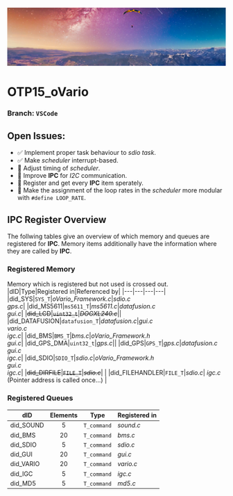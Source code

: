 ![oVario Header](.img/header.jpg)

# OTP15_oVario
### Branch: `VSCode`

## Open Issues:
- :white_check_mark: Implement proper task behaviour to *sdio task*. 
- :white_check_mark: Make *scheduler* interrupt-based.
- :black_square_button: Adjust timing of *scheduler*.
- :black_square_button: Improve **IPC** for *I2C* communication.
- :black_square_button: Register and get every **IPC** item sperately.
- :black_square_button: Make the assignment of the loop rates in the *scheduler* more modular with `#define LOOP_RATE`.

## IPC Register Overview

The follwing tables give an overview of which memory and queues are registered for **IPC**.
Memory items additionally have the information where they are called by **IPC**.

### Registered Memory
Memory which is registered but not used is crossed out.
|dID|Type|Registered in|Referenced by|
|---|---|---|---|
|did_SYS|`SYS_T`|*oVario_Framework.c*|*sdio.c* <br/> *gps.c*|
|did_MS5611|`ms5611_T`|*ms5611.c*|*datafusion.c* <br/> *gui.c*|
|~~did_LCD~~|~~`uint32_t`~~|~~*DOGXL240.c*~~||
|did_DATAFUSION|`datafusion_T`|*datafusion.c*|*gui.c* <br/> *vario.c* <br/> *igc.c*|
|did_BMS|`BMS_T`|*bms.c*|*oVario_Framework.h* <br/> *gui.c*|
|did_GPS_DMA|`uint32_t`|*gps.c*||
|did_GPS|`GPS_T`|*gps.c*|*datafusion.c* <br/> *gui.c* <br/> *igc.c*|
|did_SDIO|`SDIO_T`|*sdio.c*|*oVario_Framework.h* <br/> *gui.c* <br/> *igc.c*|
|~~did_DIRFILE~~|~~`FILE_T`~~|~~*sdio.c*~~|  |
|did_FILEHANDLER|`FILE_T`|*sdio.c*| *igc.c* (Pointer address is called once...) |



### Registered Queues

|dID|Elements|Type|Registered in|
|---|:---:|---|---|
|did_SOUND|5|`T_command`| *sound.c*|
|did_BMS|20|`T_command` | *bms.c*|
|did_SDIO|5|`T_command` | *sdio.c*|
|did_GUI|20|`T_command` | *gui.c*|
|did_VARIO|20|`T_command`| *vario.c*|
|did_IGC|5|`T_command`| *igc.c*|
|did_MD5|5|`T_command`|*md5.c*|



